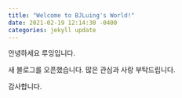 ```yaml
---
title: "Welcome to BJLuing's World!"
date: 2021-02-19 12:14:30 -0400
categories: jekyll update
---
```

안녕하세요 
루잉입니다.

새 블로그를 오픈했습니다.
많은 관심과 사랑 부탁드립니다.

감사합니다.
